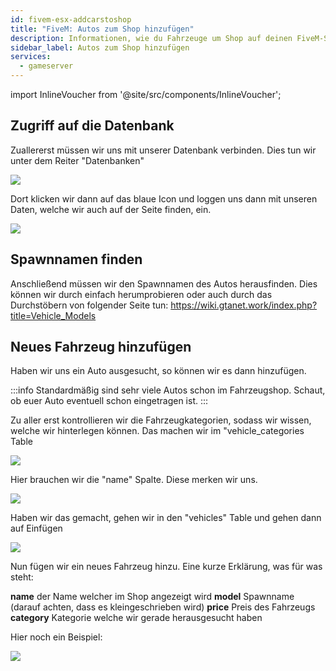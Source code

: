 ```yaml
---
id: fivem-esx-addcarstoshop
title: "FiveM: Autos zum Shop hinzufügen"
description: Informationen, wie du Fahrzeuge um Shop auf deinen FiveM-Server mit ESX von ZAP-Hosting hinzufügen kannst - ZAP-Hosting.com Dokumentation
sidebar_label: Autos zum Shop hinzufügen
services:
  - gameserver
---
```


import InlineVoucher from '@site/src/components/InlineVoucher';

<InlineVoucher />

## Zugriff auf die Datenbank

Zuallererst müssen wir uns mit unserer Datenbank verbinden. Dies tun wir unter dem Reiter "Datenbanken"

![](https://screensaver01.zap-hosting.com/index.php/s/br9Rbw6EQAdccbP/preview)


Dort klicken wir dann auf das blaue Icon und loggen uns dann mit unseren Daten, welche wir auch auf der Seite finden, ein.

![](https://screensaver01.zap-hosting.com/index.php/s/2QDaDNL4MxCgj2f/preview)


## Spawnnamen finden

Anschließend müssen wir den Spawnnamen des Autos herausfinden. Dies können wir durch einfach herumprobieren oder auch durch das Durchstöbern von folgender Seite tun:
https://wiki.gtanet.work/index.php?title=Vehicle_Models

## Neues Fahrzeug hinzufügen

Haben wir uns ein Auto ausgesucht, so können wir es dann hinzufügen.

:::info
Standardmäßig sind sehr viele Autos schon im Fahrzeugshop. Schaut, ob euer Auto eventuell schon eingetragen ist.
:::

Zu aller erst kontrollieren wir die Fahrzeugkategorien, sodass wir wissen, welche wir hinterlegen können.
Das machen wir im "vehicle_categories Table

![](https://screensaver01.zap-hosting.com/index.php/s/3Eb9JeFiDnJ3YQy/preview)


Hier brauchen wir die "name" Spalte. Diese merken wir uns.

![](https://screensaver01.zap-hosting.com/index.php/s/ADRnRKGE2TikD3F/preview)


Haben wir das gemacht, gehen wir in den "vehicles" Table und gehen dann auf Einfügen

![](https://screensaver01.zap-hosting.com/index.php/s/6dw4tarMHfdYMsM/preview)


Nun fügen wir ein neues Fahrzeug hinzu. Eine kurze Erklärung, was für was steht:

**name** der Name welcher im Shop angezeigt wird
**model** Spawnname (darauf achten, dass es kleingeschrieben wird)
**price** Preis des Fahrzeugs
**category** Kategorie welche wir gerade herausgesucht haben

Hier noch ein Beispiel:

![](https://screensaver01.zap-hosting.com/index.php/s/LHmdSw4ipARcanc/preview)

